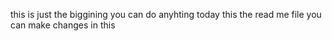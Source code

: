this is just the biggining you can do anyhting today
this the  read me file you can make changes in this
